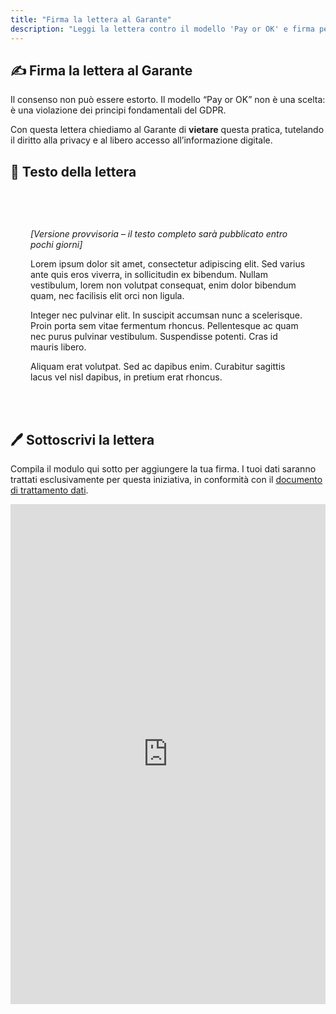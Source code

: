 ```yaml
---
title: "Firma la lettera al Garante"
description: "Leggi la lettera contro il modello 'Pay or OK' e firma per dire che il consenso non è un ricatto."
---
```


<section>
  <h1>✍️ Firma la lettera al Garante</h1>
  <p>Il consenso non può essere estorto. Il modello “Pay or OK” non è una scelta: è una violazione dei principi fondamentali del GDPR.</p>
  <p>Con questa lettera chiediamo al Garante di <strong>vietare</strong> questa pratica, tutelando il diritto alla privacy e al libero accesso all’informazione digitale.</p>
</section>

<section>
  <h2>📄 Testo della lettera</h2>
  <article style="background-color: var(--bianco); color: var(--nero); padding: 2rem; border: 1px solid var(--grigio); margin: 2rem 0;">
    <p><em>[Versione provvisoria – il testo completo sarà pubblicato entro pochi giorni]</em></p>
    <p>Lorem ipsum dolor sit amet, consectetur adipiscing elit. Sed varius ante quis eros viverra, in sollicitudin ex bibendum. Nullam vestibulum, lorem non volutpat consequat, enim dolor bibendum quam, nec facilisis elit orci non ligula.</p>
    <p>Integer nec pulvinar elit. In suscipit accumsan nunc a scelerisque. Proin porta sem vitae fermentum rhoncus. Pellentesque ac quam nec purus pulvinar vestibulum. Suspendisse potenti. Cras id mauris libero.</p>
    <p>Aliquam erat volutpat. Sed ac dapibus enim. Curabitur sagittis lacus vel nisl dapibus, in pretium erat rhoncus.</p>
  </article>
</section>

<section>
  <h2>🖊️ Sottoscrivi la lettera</h2>
  <p>Compila il modulo qui sotto per aggiungere la tua firma. I tuoi dati saranno trattati esclusivamente per questa iniziativa, in conformità con il <a href="/trattamento-dati/">documento di trattamento dati</a>.</p>

  <iframe src="https://cryptpad.fr/form/#/2/form/view/EPjteht4EqD5d3c0kc8knQgbSb7FqzLnkhg-wKhfuVo/" style="width:100%; height:800px; border:none;"></iframe>
</section>

